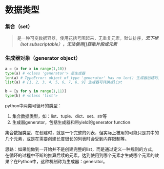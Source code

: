 # 数据类型

### 集合（set）

>是一种可变数据容器，使用花括号围起来，无重复元素，默认排序，***无下标（not subscriptable），无法使用[]获取片段或元素***

### 生成器对象（generator object）

```python
a = (x for x in range(1,10))
type(a) # <class 'generator'> 是生成器
len(a) # TypeError: object of type 'generator' has no len() 生成器创建时并不一个完整的list，无法计算长度
list(a) # [1, 2, 3, 4, 5, 6, 7, 8, 9] 生成器可转换成list

b = [y for y in range(1,11)]
type(b) # <class 'list'>
```

python中两类可循环的类型：
1. 集合数据类型，如：list、tuple、dict、set、str等
2. 生成器generator，包括生成器和带yield的generator function

集合数据类型，在创建时，就是一个完整的列表，但实际上被用的可能只是其中的几个元素，或是在需要创建长度很长的列表时会受到内存限制等。

思路：如果能做到一开始并不是创建完整的list，而是通过定义一种规则的方式，在循环的过程中不断的推算后续的元素，达到使用到哪个元素才生成哪个元素的效果？在Python中，这种机制称为生成器：generator。